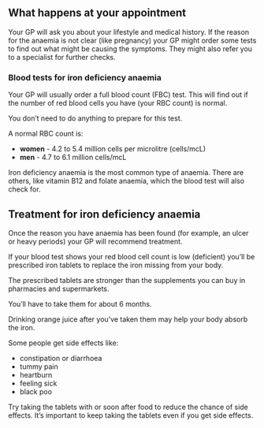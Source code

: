 ## What happens at your appointment

Your GP will ask you about your lifestyle and medical history. If the reason for the anaemia is not clear (like pregnancy) your GP might order some tests to find out what might be causing the symptoms. They might also refer you to a specialist for further checks.

### Blood tests for iron deficiency anaemia

Your GP will usually order a full blood count (FBC) test. This will find out if the number of red blood cells you have (your RBC count) is normal.

You don’t need to do anything to prepare for this test.

A normal RBC count is:

- **women** - 4.2 to 5.4 million cells per microlitre (cells/mcL)
- **men** - 4.7 to 6.1 million cells/mcL

Iron deficiency anaemia is the most common type of anaemia. There are others, like vitamin B12 and folate anaemia, which the blood test will also check for.

## Treatment for iron deficiency anaemia

Once the reason you have anaemia has been found (for example, an ulcer or heavy periods) your GP will recommend treatment.

If your blood test shows your red blood cell count is low (deficient) you’ll be prescribed iron tablets to replace the iron missing from your body.

The prescribed tablets are stronger than the supplements you can buy in pharmacies and supermarkets.

You’ll have to take them for about 6 months.

Drinking orange juice after you’ve taken them may help your body absorb the iron.

Some people get side effects like:

- constipation or diarrhoea
- tummy pain
- heartburn
- feeling sick
- black poo

Try taking the tablets with or soon after food to reduce the chance of side effects. It’s important to keep taking the tablets even if you get side effects.
